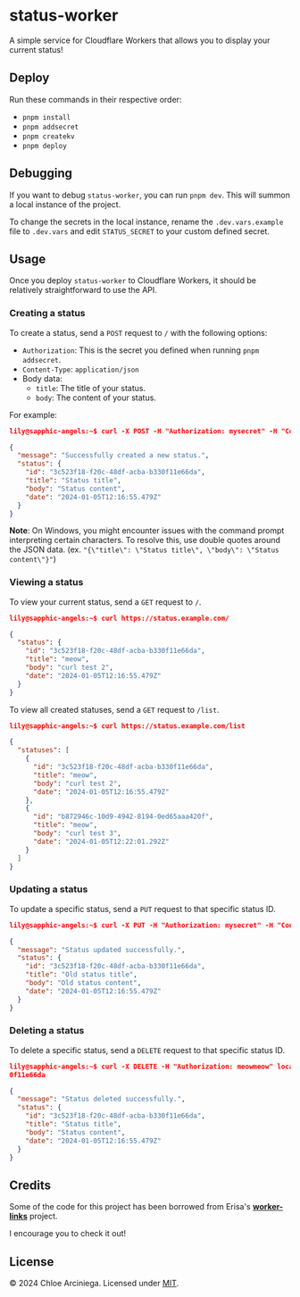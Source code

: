 # status-worker

A simple service for Cloudflare Workers that allows you to display your current status!

## Deploy

Run these commands in their respective order:

- `pnpm install`
- `pnpm addsecret`
- `pnpm createkv`
- `pnpm deploy`

## Debugging

If you want to debug `status-worker`, you can run `pnpm dev`. This will summon a local instance of the project.

To change the secrets in the local instance, rename the `.dev.vars.example` file to `.dev.vars` and edit `STATUS_SECRET` to your custom defined secret.

## Usage

Once you deploy `status-worker` to Cloudflare Workers, it should be relatively straightforward to use the API.

### Creating a status

To create a status, send a `POST` request to `/` with the following options:

- `Authorization`: This is the secret you defined when running `pnpm addsecret`.
- `Content-Type`: `application/json`
- Body data:
  - `title`: The title of your status.
  - `body`: The content of your status.

For example:

```json
lily@sapphic-angels:~$ curl -X POST -H "Authorization: mysecret" -H "Content-Type: application/json" -d '{"title": "Status title", "body": "Status content"}' https://status.example.com/

{
  "message": "Successfully created a new status.",
  "status": {
    "id": "3c523f18-f20c-48df-acba-b330f11e66da",
    "title": "Status title",
    "body": "Status content",
    "date": "2024-01-05T12:16:55.479Z"
  }
}
```

**Note**:
On Windows, you might encounter issues with the command prompt interpreting certain characters. To resolve this, use double quotes around the JSON data. (ex. `"{\"title\": \"Status title\", \"body\": \"Status content\"}"`)

### Viewing a status

To view your current status, send a `GET` request to `/`.

```json
lily@sapphic-angels:~$ curl https://status.example.com/

{
  "status": {
    "id": "3c523f18-f20c-48df-acba-b330f11e66da",
    "title": "meow",
    "body": "curl test 2",
    "date": "2024-01-05T12:16:55.479Z"
  }
}
```

To view all created statuses, send a `GET` request to `/list`.

```json
lily@sapphic-angels:~$ curl https://status.example.com/list

{
  "statuses": [
    {
      "id": "3c523f18-f20c-48df-acba-b330f11e66da",
      "title": "meow",
      "body": "curl test 2",
      "date": "2024-01-05T12:16:55.479Z"
    },
    {
      "id": "b872946c-10d9-4942-8194-0ed65aaa420f",
      "title": "meow",
      "body": "curl test 3",
      "date": "2024-01-05T12:22:01.292Z"
    }
  ]
}
```

### Updating a status

To update a specific status, send a `PUT` request to that specific status ID.

```json
lily@sapphic-angels:~$ curl -X PUT -H "Authorization: mysecret" -H "Content-Type: application/json" -d '{"title": "Updated status title", "body": "Updated status content"}' https://status.example.com/3c523f18-f20c-48df-acba-b330f11e66da

{
  "message": "Status updated successfully.",
  "status": {
    "id": "3c523f18-f20c-48df-acba-b330f11e66da",
    "title": "Old status title",
    "body": "Old status content",
    "date": "2024-01-05T12:16:55.479Z"
  }
}
```

### Deleting a status

To delete a specific status, send a `DELETE` request to that specific status ID.

```json
lily@sapphic-angels:~$ curl -X DELETE -H "Authorization: meowmeow" localhost:8787/3c523f18-f20c-48df-acba-b33
0f11e66da

{
  "message": "Status deleted successfully.",
  "status": {
    "id": "3c523f18-f20c-48df-acba-b330f11e66da",
    "title": "Status title",
    "body": "Status content",
    "date": "2024-01-05T12:16:55.479Z"
  }
}
```

## Credits

Some of the code for this project has been borrowed from Erisa's **[worker-links](https://github.com/Erisa/worker-links)** project.

I encourage you to check it out!

## License

&copy; 2024 Chloe Arciniega. Licensed under [MIT](LICENSE).
